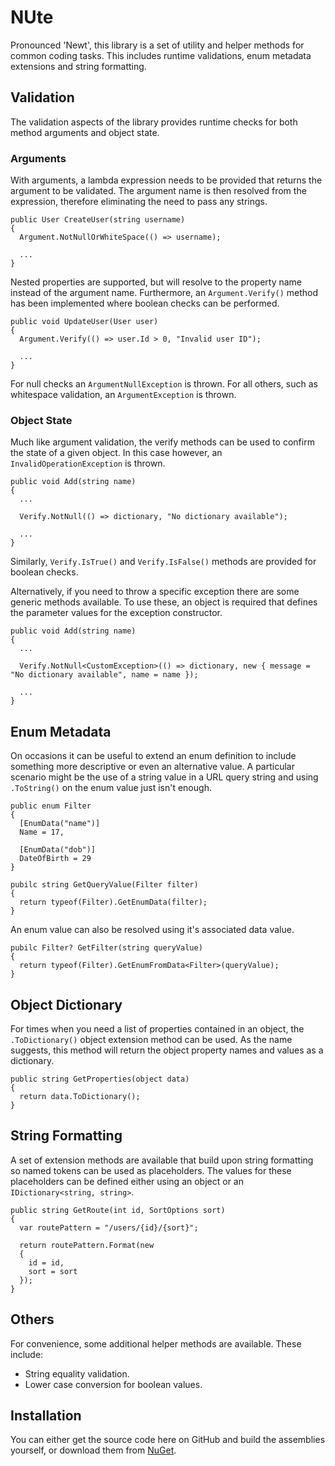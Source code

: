 # NUte

Pronounced 'Newt', this library is a set of utility and helper methods for common coding tasks. This includes runtime validations, enum metadata extensions and string formatting.

## Validation

The validation aspects of the library provides runtime checks for both method arguments and object state.

### Arguments

With arguments, a lambda expression needs to be provided that returns the argument to be validated. The argument name is then resolved from the expression, therefore eliminating the need to pass any strings.

```
public User CreateUser(string username)
{
  Argument.NotNullOrWhiteSpace(() => username);
  
  ...
}
```

Nested properties are supported, but will resolve to the property name instead of the argument name. Furthermore, an ```Argument.Verify()``` method has been implemented where boolean checks can be performed.

```
public void UpdateUser(User user)
{
  Argument.Verify(() => user.Id > 0, "Invalid user ID");
  
  ...
}
```

For null checks an ```ArgumentNullException``` is thrown. For all others, such as whitespace validation, an ```ArgumentException``` is thrown.

### Object State

Much like argument validation, the verify methods can be used to confirm the state of a given object. In this case however, an ```InvalidOperationException``` is thrown.

```
public void Add(string name)
{
  ...
  
  Verify.NotNull(() => dictionary, "No dictionary available");
  
  ...
}
```

Similarly, ```Verify.IsTrue()``` and ```Verify.IsFalse()``` methods are provided for boolean checks.

Alternatively, if you need to throw a specific exception there are some generic methods available. To use these, an object is required that defines the parameter values for the exception constructor.

```
public void Add(string name)
{
  ...
  
  Verify.NotNull<CustomException>(() => dictionary, new { message = "No dictionary available", name = name });
  
  ...
}
```

## Enum Metadata

On occasions it can be useful to extend an enum definition to include something more descriptive or even an alternative value. A particular scenario might be the use of a string value in a URL query string and using ```.ToString()``` on the enum value just isn't enough.

```
public enum Filter
{
  [EnumData("name")]
  Name = 17,
  
  [EnumData("dob")]
  DateOfBirth = 29
}

pubilc string GetQueryValue(Filter filter)
{
  return typeof(Filter).GetEnumData(filter);
}
```

An enum value can also be resolved using it's associated data value.

```
pubilc Filter? GetFilter(string queryValue)
{
  return typeof(Filter).GetEnumFromData<Filter>(queryValue);
}
```

## Object Dictionary

For times when you need a list of properties contained in an object, the ```.ToDictionary()``` object extension method can be used. As the name suggests, this method will return the object property names and values as a dictionary.

```
public string GetProperties(object data)
{
  return data.ToDictionary();
}
```

## String Formatting

A set of extension methods are available that build upon string formatting so named tokens can be used as placeholders. The values for these placeholders can be defined either using an object or an ```IDictionary<string, string>```.

```
public string GetRoute(int id, SortOptions sort)
{
  var routePattern = "/users/{id}/{sort}";
  
  return routePattern.Format(new
  {
    id = id,
    sort = sort
  });
}
```

## Others

For convenience, some additional helper methods are available. These include:

* String equality validation.
* Lower case conversion for boolean values.

## Installation

You can either get the source code here on GitHub and build the assemblies yourself, or download them from [NuGet](https://www.nuget.org/packages/NUte/).


